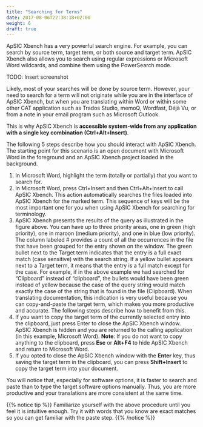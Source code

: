 ```yaml
---
title: "Searching for Terms"
date: 2017-08-06T22:38:18+02:00
weight: 6
draft: true
---
```


ApSIC Xbench has a very powerful search engine. For example, you can
search by source term, target term, or both source and target term. ApSIC
Xbench also allows you to search using regular expressions or Microsoft
Word wildcards, and combine them using the PowerSearch mode.

TODO: Insert screenshot

Likely, most of your searches will be done by source term. However,
your need to search for a term will not originate while you are in the
interface of ApSIC Xbench, but when you are translating within Word or
within some other CAT application such as Trados Studio, memoQ,
Wordfast, Déjà Vu, or from a note in your email program such as
Microsoft Outlook.

This is why ApSIC Xbench is **accessible system-wide from any
application with a single key combination (Ctrl+Alt+Insert)**.

The following 5 steps describe how you should interact with ApSIC
Xbench. The starting point for this scenario is an open document with
Microsoft Word in the foreground and an ApSIC Xbench project loaded
in the background.

1. In Microsoft Word, highlight the term (totally or partially) that you
   want to search for. 
2. In Microsoft Word, press Ctrl+Insert and then Ctrl+Alt+Insert to call
   ApSIC Xbench. This action automatically searches the files loaded
   into ApSIC Xbench for the marked term. This sequence of keys will
   be the most important one for you when using ApSIC Xbench for
   searching for terminology. 
3. ApSIC Xbench presents the results of the query as illustrated in the
   figure above.
   You can have up to three priority areas, one in green (high priority),
   one in maroon (medium priority), and one in blue (low priority). The
   column labeled # provides a count of all the occurrences in the file
   that have been grouped for the entry shown on the window.
   The green bullet next to the Target term indicates that the entry is a
   full exact match (case sensitive) with the search string. If a yellow
   bullet appears next to a Target term, it means that the entry is a full
   match except for the case. For example, if in the above example we
   had searched for “Clipboard” instead of “clipboard”, the bullets
   would have been green instead of yellow because the case of the
   query string would match exactly the case of the string that is found
   in the file (Clipboard).
   When translating documentation, this indication is very useful
   because you can copy-and-paste the target term, which makes you
   more productive and accurate. The following steps describe how to
   benefit from this.
4. If you want to copy the target term of the currently selected entry into
   the clipboard, just press Enter to close the ApSIC Xbench window.
   ApSIC Xbench is hidden and you are returned to the calling
   application (in this example, Microsoft Word).
   **Note**: If you do not want to copy anything to the clipboard, press **Esc**
   or **Alt+F4** to hide ApSIC Xbench and return to Microsoft Word.
5. If you opted to close the ApSIC Xbench window with the **Enter** key,
thus saving the target term in the clipboard, you can press **Shift+Insert**
to copy the target term into your document.

You will notice that, especially for software options, it is faster to search
and paste than to type the target software options manually. Thus, you are
more productive and your translations are more consistent at the same
time.

{{% notice tip %}}
Familiarize yourself with the above procedure until you feel it is
intuitive enough. Try it with words that you know are exact matches so
you can get familiar with the paste step. 
{{% /notice %}}